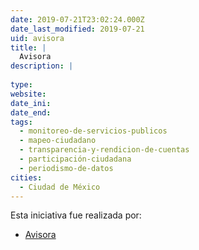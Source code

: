 ```yaml
---
date: 2019-07-21T23:02:24.000Z
date_last_modified: 2019-07-21
uid: avisora
title: |
  Avisora
description: |
  
type: 
website: 
date_ini: 
date_end: 
tags:
  - monitoreo-de-servicios-publicos
  - mapeo-ciudadano
  - transparencia-y-rendicion-de-cuentas
  - participación-ciudadana
  - periodismo-de-datos
cities: 
  - Ciudad de México
---
```


Esta iniciativa fue realizada por:

- [Avisora](/organizaciones/avisora)

